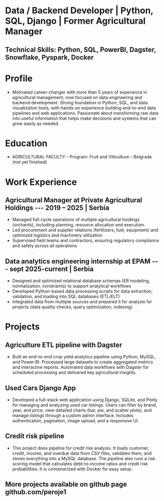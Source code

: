 # Data / Backend Developer | Python, SQL, Django | Former Agricultural Manager

## Technical Skills: Python, SQL, PowerBI, Dagster, Snowflake, Pyspark, Docker

# Profile 

- Motivated career-changer with more than 5 years of experience in agricultural management, now focused on data engineering and backend development. Strong foundation in Python, SQL, and data visualization tools, with hands-on experience building end-to-end data pipelines and web applications. Passionate about transforming raw data into useful information that helps make decisions and systems that can grow easily as needed. 

# Education

- AGRICULTURAL FACULTY – Program: Fruit and Viticulture  – Belgrade (not yet finished)

# Work Experience

 ## Agricultural Manager at Private Agricultural Holdings ---          2019 – 2025 | Serbia
- Managed full-cycle operations of multiple agricultural holdings (orchards), including planning, resource allocation and execution.
- Led procurement and supplier relations (fertilizers, fuel, equipment) and optimized logistics and machinery utilization
- Supervised field teams and contractors, ensuring regulatory compliance and safety across all operations

 ## Data analytics engineering internship at EPAM ---             sept 2025-current | Serbia
- Designed and optimized relational database schemas (ER modeling, normalization, constraints) to support analytical workflows
- Developed Python-based data processing scripts for data extraction, validation, and loading into SQL databases (ETL/ELT)
- Integrated data from multiple sources and prepared it for analysis for projects (data quality checks, query optimization, indexing)

# Projects

## Agriculture ETL pipeline with Dagster
- Built an end-to-end crop yield analytics pipeline using Python, MySQL, and Power BI. Processed large datasets to create aggregated metrics and interactive reports. Automated data workflows with Dagster for scheduled processing and delivered key agricultural insights.
  
## Used Cars Django App
- Developed a full-stack web application using Django, SQLite, and Plotly for managing and analyzing used car listings. Users can filter by brand, year, and price, view detailed charts (bar, pie, and scatter plots), and manage listings through a custom admin interface. Includes authentication, pagination, image upload, and a responsive UI.

## Credit risk pipeline

- This project does pipeline for credit risk analysis. It loads customer, credit, income, and overdue data from CSV files, validates them, and stores everything into a MySQL database. The pipeline also runs a risk scoring model that calculates debt-to-income ratios and credit risk probabilities. It is containerized with Docker for easy setup.
  
## More projects available on github page github.com/peroje1
